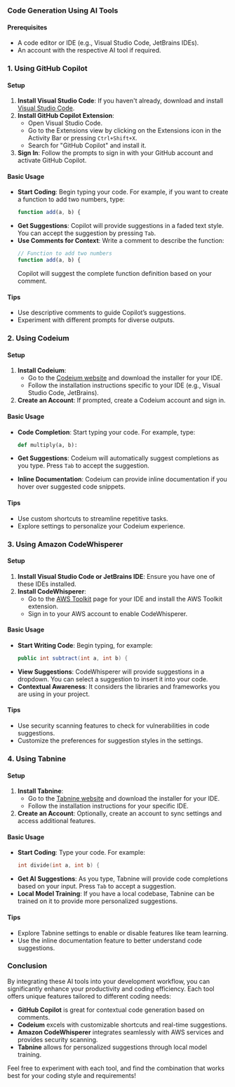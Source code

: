 

### Code Generation Using AI Tools

#### Prerequisites

- A code editor or IDE (e.g., Visual Studio Code, JetBrains IDEs).
- An account with the respective AI tool if required.

### 1. Using GitHub Copilot

#### Setup
1. **Install Visual Studio Code**: If you haven't already, download and install [Visual Studio Code](https://code.visualstudio.com/).
2. **Install GitHub Copilot Extension**: 
   - Open Visual Studio Code.
   - Go to the Extensions view by clicking on the Extensions icon in the Activity Bar or pressing `Ctrl+Shift+X`.
   - Search for "GitHub Copilot" and install it.
3. **Sign In**: Follow the prompts to sign in with your GitHub account and activate GitHub Copilot.

#### Basic Usage
- **Start Coding**: Begin typing your code. For example, if you want to create a function to add two numbers, type:
   ```javascript
   function add(a, b) {
   ```
- **Get Suggestions**: Copilot will provide suggestions in a faded text style. You can accept the suggestion by pressing `Tab`.
- **Use Comments for Context**: Write a comment to describe the function:
   ```javascript
   // Function to add two numbers
   function add(a, b) {
   ```
  Copilot will suggest the complete function definition based on your comment.

#### Tips
- Use descriptive comments to guide Copilot’s suggestions.
- Experiment with different prompts for diverse outputs.

### 2. Using Codeium

#### Setup
1. **Install Codeium**: 
   - Go to the [Codeium website](https://codeium.com/) and download the installer for your IDE.
   - Follow the installation instructions specific to your IDE (e.g., Visual Studio Code, JetBrains).
2. **Create an Account**: If prompted, create a Codeium account and sign in.

#### Basic Usage
- **Code Completion**: Start typing your code. For example, type:
   ```python
   def multiply(a, b):
   ```
- **Get Suggestions**: Codeium will automatically suggest completions as you type. Press `Tab` to accept the suggestion.
  
- **Inline Documentation**: Codeium can provide inline documentation if you hover over suggested code snippets.

#### Tips
- Use custom shortcuts to streamline repetitive tasks.
- Explore settings to personalize your Codeium experience.

### 3. Using Amazon CodeWhisperer

#### Setup
1. **Install Visual Studio Code or JetBrains IDE**: Ensure you have one of these IDEs installed.
2. **Install CodeWhisperer**:
   - Go to the [AWS Toolkit](https://aws.amazon.com/tools/) page for your IDE and install the AWS Toolkit extension.
   - Sign in to your AWS account to enable CodeWhisperer.

#### Basic Usage
- **Start Writing Code**: Begin typing, for example:
   ```java
   public int subtract(int a, int b) {
   ```
- **View Suggestions**: CodeWhisperer will provide suggestions in a dropdown. You can select a suggestion to insert it into your code.
- **Contextual Awareness**: It considers the libraries and frameworks you are using in your project.

#### Tips
- Use security scanning features to check for vulnerabilities in code suggestions.
- Customize the preferences for suggestion styles in the settings.

### 4. Using Tabnine

#### Setup
1. **Install Tabnine**:
   - Go to the [Tabnine website](https://www.tabnine.com/) and download the installer for your IDE.
   - Follow the installation instructions for your specific IDE.
2. **Create an Account**: Optionally, create an account to sync settings and access additional features.

#### Basic Usage
- **Start Coding**: Type your code. For example:
   ```cpp
   int divide(int a, int b) {
   ```
- **Get AI Suggestions**: As you type, Tabnine will provide code completions based on your input. Press `Tab` to accept a suggestion.
- **Local Model Training**: If you have a local codebase, Tabnine can be trained on it to provide more personalized suggestions.

#### Tips
- Explore Tabnine settings to enable or disable features like team learning.
- Use the inline documentation feature to better understand code suggestions.

### Conclusion

By integrating these AI tools into your development workflow, you can significantly enhance your productivity and coding efficiency. Each tool offers unique features tailored to different coding needs:

- **GitHub Copilot** is great for contextual code generation based on comments.
- **Codeium** excels with customizable shortcuts and real-time suggestions.
- **Amazon CodeWhisperer** integrates seamlessly with AWS services and provides security scanning.
- **Tabnine** allows for personalized suggestions through local model training.

Feel free to experiment with each tool, and find the combination that works best for your coding style and requirements!